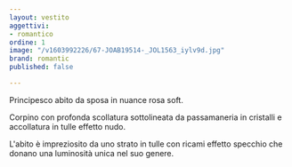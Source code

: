 ```yaml
---
layout: vestito
aggettivi:
- romantico
ordine: 1
image: "/v1603992226/67-JOAB19514-_JOL1563_iylv9d.jpg"
brand: romantic
published: false

---
```

Principesco abito da sposa in nuance rosa soft.

Corpino con profonda scollatura sottolineata da passamaneria in cristalli e accollatura in tulle effetto nudo.

L'abito è impreziosito da uno strato in tulle con ricami effetto specchio che donano una luminosità unica nel suo genere.